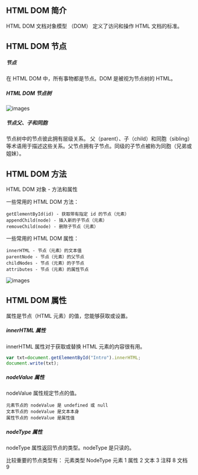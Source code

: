 ## HTML DOM 简介
HTML DOM 文档对象模型 （DOM） 定义了访问和操作 HTML 文档的标准。
## HTML DOM 节点
##### 节点
在 HTML DOM 中，所有事物都是节点。DOM 是被视为节点树的 HTML。
##### HTML DOM 节点树
![images](https://github.com/sunshine9/HTML-DOM/blob/master/images/HTML%20DOM_Tree.jpg)
##### 节点父、子和同胞
节点树中的节点彼此拥有层级关系。
父（parent）、子（child）和同胞（sibling）等术语用于描述这些关系。父节点拥有子节点。同级的子节点被称为同胞（兄弟或姐妹）。
## HTML DOM 方法
HTML DOM 对象 - 方法和属性

一些常用的 HTML DOM 方法：

    getElementById(id) - 获取带有指定 id 的节点（元素）
    appendChild(node) - 插入新的子节点（元素）
    removeChild(node) - 删除子节点（元素）

一些常用的 HTML DOM 属性：

    innerHTML - 节点（元素）的文本值
    parentNode - 节点（元素）的父节点
    childNodes - 节点（元素）的子节点
    attributes - 节点（元素）的属性节点
![images](https://github.com/sunshine9/HTML-DOM/blob/master/images/filehelper_1441781746579_39.jpg)
## HTML DOM 属性
属性是节点（HTML 元素）的值，您能够获取或设置。
##### innerHTML 属性
innerHTML 属性对于获取或替换 HTML 元素的内容很有用。
```javascript
var txt=document.getElementById("Intro").innerHTML;
document.write(txt);
```
##### nodeValue 属性

nodeValue 属性规定节点的值。

    元素节点的 nodeValue 是 undefined 或 null
    文本节点的 nodeValue 是文本本身
    属性节点的 nodeValue 是属性值
##### nodeType 属性

nodeType 属性返回节点的类型。nodeType 是只读的。

比较重要的节点类型有：
元素类型 	NodeType
元素 	1
属性 	2
文本 	3
注释 	8
文档 	9
